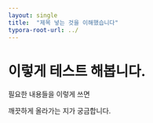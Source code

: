 ```yaml
---
layout: single
title:  "제목 넣는 것을 이해했습니다"
typora-root-url: ../
---
```


# 이렇게 테스트 해봅니다. 

필요한 내용들을 이렇게 쓰면 

깨끗하게 올라가는 지가 궁금합니다. 


